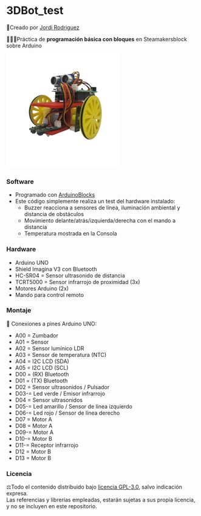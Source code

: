 # 3DBot_test
🔗Creado por [Jordi Rodriguez](https://github.com/jordirdp)  

👨🏻‍💻Práctica de **programación básica con bloques** en Steamakersblock sobre Arduino 

<img src="/Images/3dbot.jpg" width="300"/>   
    
### Software  
- Programado con [ArduinoBlocks](http://www.arduinoblocks.com/web/)
- Este código simplemente realiza un test del hardware instalado:
    - Buzzer reacciona a sensores de línea, iluminación ambiental y distancia de obstáculos
    - Movimiento delante/atrás/izquierda/derecha con el mando a distancia
    - Temperatura mostrada en la Consola  


### Hardware  
- Arduino UNO  
- Shield Imagina V3 con Bluetooth  
- HC-SR04 = Sensor ultrasonido de distancia  
- TCRT5000 = Sensor infrarrojo de proximidad (3x)  
- Motores Arduino (2x)  
- Mando para control remoto  

### Montaje    
🔧 Conexiones a pines Arduino UNO:  
- A00 = Zumbador  
- A01 = Sensor   
- A02 = Sensor lumínico LDR  
- A03 = Sensor de temperatura (NTC)  
- A04 = I2C LCD (SDA)  
- A05 = I2C LCD (SCL)  
- D00 = (RX) Bluetooth  
- D01 = (TX) Bluetooth  
- D02 = Sensor ultrasonidos / Pulsador  
- D03-= Led verde / Emisor infrarrojo
- D04 = Sensor ultrasonidos  
- D05-= Led amarillo / Sensor de línea izquierdo  
- D06-= Led rojo / Sensor de línea derecho  
- D07 = Motor A  
- D08 = Motor A  
- D09-= Motor A  
- D10-= Motor B  
- D11-= Receptor infrarrojo  
- D12 = Motor B   
- D13 = Motor B  

### Licencia  
⚖️Todo el contenido distribuido bajo [licencia GPL-3.0](https://www.gnu.org/licenses/gpl-3.0), salvo indicación expresa.  
Las referencias y librerías empleadas, estarán sujetas a sus propia licencia, y no se incluyen en este repositorio.  
